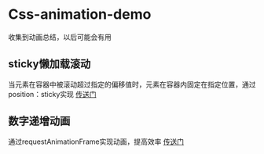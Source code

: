 # Css-animation-demo
收集到动画总结，以后可能会有用
## sticky懒加载滚动

当元素在容器中被滚动超过指定的偏移值时，元素在容器内固定在指定位置，通过position：sticky实现 [传送门](./sticky)

## 数字递增动画
通过requestAnimationFrame实现动画，提高效率 [传送门](./Number-rise)

